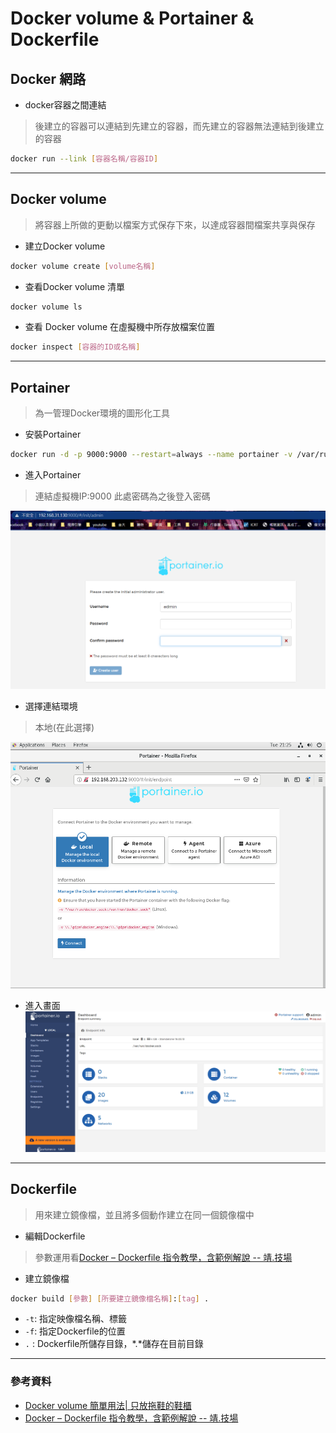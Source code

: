 # Docker volume & Portainer & Dockerfile

## Docker 網路
* docker容器之間連結
> 後建立的容器可以連結到先建立的容器，而先建立的容器無法連結到後建立的容器
```sh
docker run --link [容器名稱/容器ID]
```
---
## Docker volume
>將容器上所做的更動以檔案方式保存下來，以達成容器間檔案共享與保存

* 建立Docker volume
```sh
docker volume create [volume名稱]
```
* 查看Docker volume 清單
```sh
docker volume ls
```
* 查看 Docker volume 在虛擬機中所存放檔案位置
```sh
docker inspect [容器的ID或名稱]
```
---
## Portainer
>為一管理Docker環境的圖形化工具
* 安裝Portainer
```sh
docker run -d -p 9000:9000 --restart=always --name portainer -v /var/run/docker.sock:/var/run/docker.sock -v /Users/lee/dev/docker_file/portainer/data:/data docker.io/portainer/portainer
```
* 進入Portainer
>連結虛擬機IP:9000
>此處密碼為之後登入密碼

![1013-01](./img/20201013/1013-01.png)
* 選擇連結環境
> 本地(在此選擇)

![1013-03](./img/20201013/1013-03.png)
* 進入畫面
![1013-02](./img/20201013/1013-02.png)
---
## Dockerfile
>用來建立鏡像檔，並且將多個動作建立在同一個鏡像檔中

* 編輯Dockerfile
> 參數運用看[Docker – Dockerfile 指令教學，含範例解說 -- 靖.技場](https://www.jinnsblog.com/2018/12/docker-dockerfile-guide.html)

* 建立鏡像檔
```sh
docker build [參數] [所要建立鏡像檔名稱]:[tag] .
```
* `-t`: 指定映像檔名稱、標籤
* `-f`: 指定Dockerfile的位置 
* `.` : Dockerfile所儲存目錄，*.*儲存在目前目錄

---
### 參考資料
* [Docker volume 簡單用法| 只放拖鞋的鞋櫃](https://julianchu.net/2016/04/19-docker.html)
* [Docker – Dockerfile 指令教學，含範例解說 -- 靖.技場](https://www.jinnsblog.com/2018/12/docker-dockerfile-guide.html)